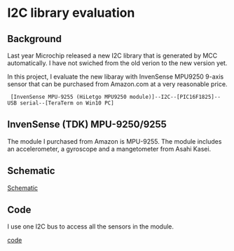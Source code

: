 # I2C library evaluation

## Background

Last year Microchip released a new I2C library that is generated by MCC automatically. I have not swiched from the old verion to the new version yet.

In this project, I evaluate the new libaray with InvenSense MPU9250 9-axis sensor that can be purchased from Amazon.com at a very reasonable price.

```
 [InvenSense MPU-9255 (HiLetgo MPU9250 module)]--I2C--[PIC16F1825]--USB serial--[TeraTerm on Win10 PC]

```

## InvenSense (TDK) MPU-9250/9255

The module I purchased from Amazon is MPU-9255. The module includes an accelerometer, a gyroscope and a mangetometer from Asahi Kasei.

## Schematic

[Schematic](./kicad/i2c_lib_eval/i2c_lib_eval.pdf)

## Code 

I use one I2C bus to access all the sensors in the module.

[code](./src/pic16f1825/i2c_lib_eval.X)
